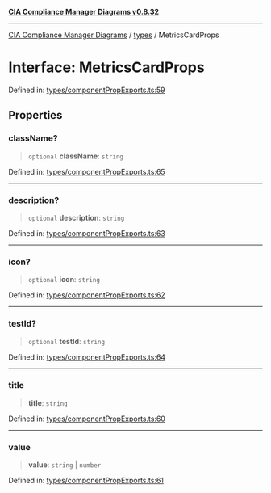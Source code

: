 [**CIA Compliance Manager Diagrams v0.8.32**](../../README.md)

***

[CIA Compliance Manager Diagrams](../../modules.md) / [types](../README.md) / MetricsCardProps

# Interface: MetricsCardProps

Defined in: [types/componentPropExports.ts:59](https://github.com/Hack23/cia-compliance-manager/blob/0dc9a11e510cc2f2986e7debe532892627f2b00f/src/types/componentPropExports.ts#L59)

## Properties

### className?

> `optional` **className**: `string`

Defined in: [types/componentPropExports.ts:65](https://github.com/Hack23/cia-compliance-manager/blob/0dc9a11e510cc2f2986e7debe532892627f2b00f/src/types/componentPropExports.ts#L65)

***

### description?

> `optional` **description**: `string`

Defined in: [types/componentPropExports.ts:63](https://github.com/Hack23/cia-compliance-manager/blob/0dc9a11e510cc2f2986e7debe532892627f2b00f/src/types/componentPropExports.ts#L63)

***

### icon?

> `optional` **icon**: `string`

Defined in: [types/componentPropExports.ts:62](https://github.com/Hack23/cia-compliance-manager/blob/0dc9a11e510cc2f2986e7debe532892627f2b00f/src/types/componentPropExports.ts#L62)

***

### testId?

> `optional` **testId**: `string`

Defined in: [types/componentPropExports.ts:64](https://github.com/Hack23/cia-compliance-manager/blob/0dc9a11e510cc2f2986e7debe532892627f2b00f/src/types/componentPropExports.ts#L64)

***

### title

> **title**: `string`

Defined in: [types/componentPropExports.ts:60](https://github.com/Hack23/cia-compliance-manager/blob/0dc9a11e510cc2f2986e7debe532892627f2b00f/src/types/componentPropExports.ts#L60)

***

### value

> **value**: `string` \| `number`

Defined in: [types/componentPropExports.ts:61](https://github.com/Hack23/cia-compliance-manager/blob/0dc9a11e510cc2f2986e7debe532892627f2b00f/src/types/componentPropExports.ts#L61)
